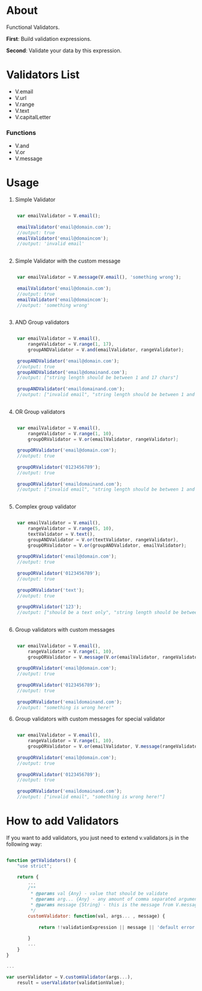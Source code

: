 # About

Functional Validators. 

**First**: Build validation expressions.

**Second**: Validate your data by this expression.

# Validators List

* V.email
* V.url
* V.range
* V.text
* V.capitalLetter

### Functions

* V.and
* V.or
* V.message


# Usage

1) Simple Validator 
```javascript

	var emailValidator = V.email();
    
	emailValidator('email@domain.com'); 
    //output: true
   	emailValidator('email@domaincom'); 
    //output: 'invalid email'
    
```
2) Simple Validator with the custom message 
```javascript

	var emailValidator = V.message(V.email(), 'something wrong');
    
	emailValidator('email@domain.com'); 
    //output: true
   	emailValidator('email@domaincom'); 
    //output: 'something wrong'
    
```

3) AND Group validators
```javascript

	var emailValidator = V.email(),
    	rangeValidator = V.range(1, 17),
    	groupANDValidator = V.and(emailValidator, rangeValidator);
        
	groupANDValidator('email@domain.com');
    //output: true
   	groupANDValidator('email@domainand.com');
    //output: ["string length should be between 1 and 17 chars"]
    
    groupANDValidator('emaildomainand.com');
    //output: ["invalid email", "string length should be between 1 and 17 chars"]
    
```

4) OR Group validators
```javascript

	var emailValidator = V.email(),
    	rangeValidator = V.range(1, 10),
    	groupORValidator = V.or(emailValidator, rangeValidator);
        
	groupORValidator('email@domain.com');
    //output: true
   	
    groupORValidator('0123456789');
    //output: true
    
    groupORValidator('emaildomainand.com');
    //output: ["invalid email", "string length should be between 1 and 10 chars"]
    
```

5) Complex group validator
```javascript

	var emailValidator = V.email(),
    	rangeValidator = V.range(5, 10),
        textValidator = V.text(),
    	groupANDValidator = V.or(textValidator, rangeValidator),
        groupORValidator = V.or(groupANDValidator, emailValidator);
        
	groupORValidator('email@domain.com');
    //output: true
   	
    groupORValidator('0123456789');
    //output: true
    
    groupORValidator('text');
    //output: true
    
	groupORValidator('123');
    //output: ["should be a text only", "string length should be between 5 and 10 chars", "invalid email"]
    
```

6) Group validators with custom messages
```javascript

	var emailValidator = V.email(),
    	rangeValidator = V.range(1, 10),
    	groupORValidator = V.message(V.or(emailValidator, rangeValidator), 'something is wrong here!');
        
	groupORValidator('email@domain.com');
    //output: true
   	
    groupORValidator('0123456789');
    //output: true
    
    groupORValidator('emaildomainand.com');
    //output: "something is wrong here!"

```

6) Group validators with custom messages for special validator
```javascript

	var emailValidator = V.email(),
    	rangeValidator = V.range(1, 10),
    	groupORValidator = V.or(emailValidator, V.message(rangeValidator, 'something is wrong here!'));
        
	groupORValidator('email@domain.com');
    //output: true
   	
    groupORValidator('0123456789');
    //output: true
    
    groupORValidator('emaildomainand.com');
    //output: ["invalid email", "something is wrong here!"]

```

# How to add Validators

If you want to add validators, you just need to extend v.validators.js in the following way: 

```javascript

function getValidators() {
    "use strict";

    return {
    	...
        /**
         * @params val {Any} - value that should be validate
         * @params arg... {Any} - any amount of comma separated arguments, that will be used for validation
         * @params message {String} - this is the message from V.message function 
         */
        customValidator: function(val, args... , message) {
			
        	return !!validationExpression || message || 'default error message'
            
        }
        ...
    }
}

...

var userValidator = V.customValidator(args...),
	result = userValidator(validationValue);

```
